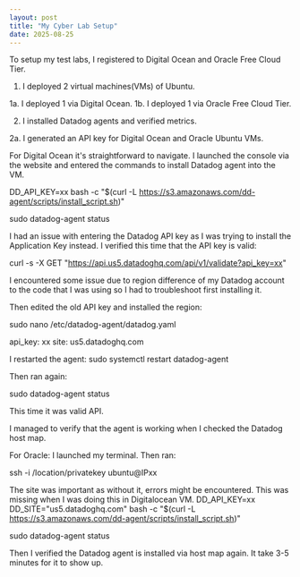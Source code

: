 ```yaml
---
layout: post
title: "My Cyber Lab Setup"
date: 2025-08-25
---
```


To setup my test labs, I registered to Digital Ocean and Oracle Free Cloud Tier.

1. I deployed 2 virtual machines(VMs) of Ubuntu.

1a. I deployed 1 via Digital Ocean.
1b. I deployed 1 via Oracle Free Cloud Tier.

2. I installed Datadog agents and verified metrics.

2a. I generated an API key for Digital Ocean and Oracle Ubuntu VMs.

For Digital Ocean it's straightforward to navigate. 
I launched the console via the website and entered the commands to install Datadog agent into the VM.

DD_API_KEY=xx bash -c "$(curl -L https://s3.amazonaws.com/dd-agent/scripts/install_script.sh)"

sudo datadog-agent status

I had an issue with entering the Datadog API key as I was trying to install the Application Key instead.
I verified this time that the API key is valid:

curl -s -X GET "https://api.us5.datadoghq.com/api/v1/validate?api_key=xx"

I encountered some issue due to region difference of my Datadog account to the code that I was using so I had to troubleshoot first installing it.

Then edited the old API key and installed the region:

sudo nano /etc/datadog-agent/datadog.yaml

api_key: xx
site: us5.datadoghq.com

I restarted the agent:
sudo systemctl restart datadog-agent

Then ran again:

sudo datadog-agent status

This time it was valid API.

I managed to verify that the agent is working when I checked the Datadog host map.

For Oracle:
I launched my terminal.
Then ran:

ssh -i /location/privatekey ubuntu@IPxx

The site was important as without it, errors might be encountered. This was missing when I was doing this in Digitalocean VM.
DD_API_KEY=xx DD_SITE="us5.datadoghq.com" bash -c "$(curl -L https://s3.amazonaws.com/dd-agent/scripts/install_script.sh)"

sudo datadog-agent status

Then I verified the Datadog agent is installed via host map again. It take 3-5 minutes for it to show up.
